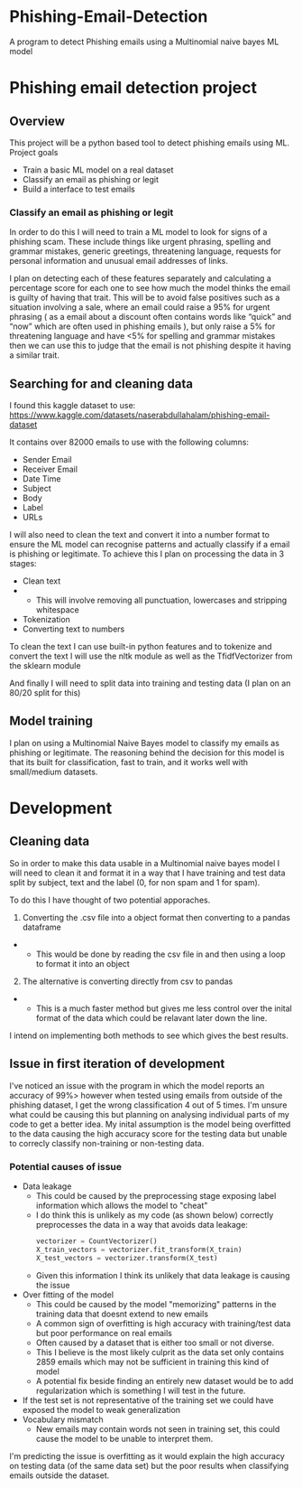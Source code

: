 # Phishing-Email-Detection
A program to detect Phishing emails using a Multinomial naive bayes ML model 

# Phishing email detection project
## Overview
This project will be a python based tool to detect phishing emails using ML. 
Project goals
- Train a basic ML model on a real dataset
- Classify an email as phishing or legit
- Build a interface to test emails

### Classify an email as phishing or legit
In order to do this I will need to train a ML model to look for signs of a phishing scam. These include things like urgent phrasing, spelling and grammar mistakes, generic greetings, threatening language, requests for personal information and unusual email addresses of links.

I plan on detecting each of these features separately and calculating a percentage score for each one to see how much the model thinks the email is guilty of having that trait. This will be to avoid false positives such as a situation involving a sale, where an email could raise a 95% for urgent phrasing ( as a email about a discount often contains words like “quick” and “now” which are often used in phishing emails ), but only raise a 5% for threatening language and have <5% for spelling and grammar mistakes then we can use this to judge that the email is not phishing despite it having a similar trait.

## Searching for and cleaning data
I found this kaggle dataset to use: https://www.kaggle.com/datasets/naserabdullahalam/phishing-email-dataset

It contains over 82000 emails to use with the following columns:
- Sender Email
- Receiver Email
- Date Time
- Subject
- Body
- Label
- URLs

I will also need to clean the text and convert it into a number format to ensure the ML model can recognise patterns and actually classify if a email is phishing or legitimate. To achieve this I plan on processing the data in 3 stages:
- Clean text
- - This will involve removing all punctuation, lowercases and stripping whitespace
- Tokenization
- Converting text to numbers

To clean the text I can use built-in python features and to tokenize and convert the text I will use the nltk module as well as the TfidfVectorizer from the sklearn module

And finally I will need to split data into training and testing data (I plan on an 80/20 split for this)
## Model training
I plan on using a Multinomial Naive Bayes model to classify my emails as phishing or legitimate. The reasoning behind the decision for this model is that its built for classification, fast to train, and it works well with small/medium datasets.


# Development

## Cleaning data
So in order to make this data usable in a Multinomial naive bayes model I will need to clean it and format it in a way that I have training and test data split by subject, text and the label (0, for non spam and 1 for spam). 

To do this I have thought of two potential apporaches.
1. Converting the .csv file into a object format then converting to a pandas dataframe
- - This would be done by reading the csv file in and then using a loop to format it into an object
2. The alternative is converting directly from csv to pandas
- - This is a much faster method but gives me less control over the inital format of the data which could be relavant later down the line.

I intend on implementing both methods to see which gives the best results.

## Issue in first iteration of development
I've noticed an issue with the program in which the model reports an accuracy of 99%> however when tested using emails from outside of the phishing dataset, I get the wrong classification 4 out of 5 times. I'm unsure what could be causing this but planning on analysing individual parts of my code to get a better idea. My inital assumption is the model being overfitted to the data causing the high accuracy score for the testing data but unable to correcly classify non-training or non-testing data.

### Potential causes of issue
- Data leakage  
   - This could be caused by the preprocessing stage exposing label information which allows the model to "cheat"  
   - I do think this is unlikely as my code (as shown below) correctly preprocesses the data in a way that avoids data leakage:  
     ```python
     vectorizer = CountVectorizer()
     X_train_vectors = vectorizer.fit_transform(X_train)
     X_test_vectors = vectorizer.transform(X_test)
     ```
  - Given this information I think its unlikely that data leakage is causing the issue 
- Over fitting of the model
  - This could be caused by the model "memorizing" patterns in the training data that doesnt extend to new emails
  - A common sign of overfitting is high accuracy with training/test data but poor performance on real emails
  - Often caused by a dataset that is either too small or not diverse.
  - This I believe is the most likely culprit as the data set only contains 2859 emails which may not be sufficient in training this kind of     model
  - A potential fix beside finding an entirely new dataset would be to add regularization which is something I will test in the future.
- If the test set is not representative of the training set we could have exposed the model to weak generalization
- Vocabulary mismatch
  - New emails may contain words not seen in training set, this could cause the model to be unable to interpret them.
 
I'm predicting the issue is overfitting as it would explain the high accuracy on testing data (of the same data set) but the poor results when classifying emails outside the dataset.
